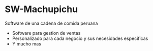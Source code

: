 # SW-Machupichu
Software de una cadena de comida peruana

- Software para gestion de ventas
- Personalizado para cada negocio y sus necesidades especificas
- Y mucho mas

